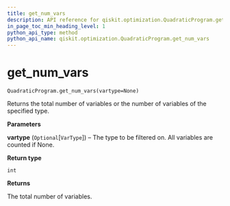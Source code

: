 ```yaml
---
title: get_num_vars
description: API reference for qiskit.optimization.QuadraticProgram.get_num_vars
in_page_toc_min_heading_level: 1
python_api_type: method
python_api_name: qiskit.optimization.QuadraticProgram.get_num_vars
---
```


# get\_num\_vars

<span id="qiskit.optimization.QuadraticProgram.get_num_vars" />

`QuadraticProgram.get_num_vars(vartype=None)`

Returns the total number of variables or the number of variables of the specified type.

**Parameters**

**vartype** (`Optional`\[`VarType`]) – The type to be filtered on. All variables are counted if None.

**Return type**

`int`

**Returns**

The total number of variables.

